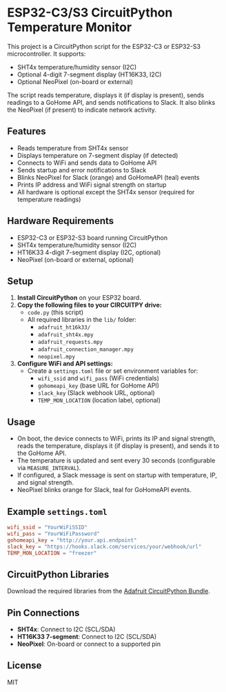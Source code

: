 # ESP32-C3/S3 CircuitPython Temperature Monitor

This project is a CircuitPython script for the ESP32-C3 or ESP32-S3 microcontroller. It supports:
- SHT4x temperature/humidity sensor (I2C)
- Optional 4-digit 7-segment display (HT16K33, I2C)
- Optional NeoPixel (on-board or external)

The script reads temperature, displays it (if display is present), sends readings to a GoHome API, and sends notifications to Slack. It also blinks the NeoPixel (if present) to indicate network activity.

## Features
- Reads temperature from SHT4x sensor
- Displays temperature on 7-segment display (if detected)
- Connects to WiFi and sends data to GoHome API
- Sends startup and error notifications to Slack
- Blinks NeoPixel for Slack (orange) and GoHomeAPI (teal) events
- Prints IP address and WiFi signal strength on startup
- All hardware is optional except the SHT4x sensor (required for temperature readings)

## Hardware Requirements
- ESP32-C3 or ESP32-S3 board running CircuitPython
- SHT4x temperature/humidity sensor (I2C)
- HT16K33 4-digit 7-segment display (I2C, optional)
- NeoPixel (on-board or external, optional)

## Setup
1. **Install CircuitPython** on your ESP32 board.
2. **Copy the following files to your CIRCUITPY drive:**
   - `code.py` (this script)
   - All required libraries in the `lib/` folder:
     - `adafruit_ht16k33/`
     - `adafruit_sht4x.mpy`
     - `adafruit_requests.mpy`
     - `adafruit_connection_manager.mpy`
     - `neopixel.mpy`
3. **Configure WiFi and API settings:**
   - Create a `settings.toml` file or set environment variables for:
     - `wifi_ssid` and `wifi_pass` (WiFi credentials)
     - `gohomeapi_key` (base URL for GoHome API)
     - `slack_key` (Slack webhook URL, optional)
     - `TEMP_MON_LOCATION` (location label, optional)

## Usage
- On boot, the device connects to WiFi, prints its IP and signal strength, reads the temperature, displays it (if display is present), and sends it to the GoHome API.
- The temperature is updated and sent every 30 seconds (configurable via `MEASURE_INTERVAL`).
- If configured, a Slack message is sent on startup with temperature, IP, and signal strength.
- NeoPixel blinks orange for Slack, teal for GoHomeAPI events.

## Example `settings.toml`
```toml
wifi_ssid = "YourWiFiSSID"
wifi_pass = "YourWiFiPassword"
gohomeapi_key = "http://your.api.endpoint"
slack_key = "https://hooks.slack.com/services/your/webhook/url"
TEMP_MON_LOCATION = "freezer"
```

## CircuitPython Libraries
Download the required libraries from the [Adafruit CircuitPython Bundle](https://circuitpython.org/libraries).

## Pin Connections
- **SHT4x**: Connect to I2C (SCL/SDA)
- **HT16K33 7-segment**: Connect to I2C (SCL/SDA)
- **NeoPixel**: On-board or connect to a supported pin

## License
MIT
